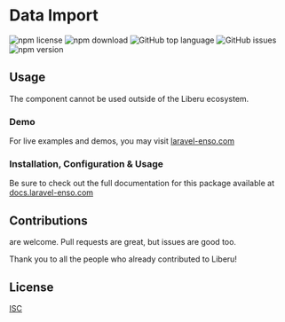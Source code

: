 # Data Import

![npm license](https://img.shields.io/npm/l/@enso-ui/data-import.svg) 
![npm download](https://img.shields.io/npm/dm/@enso-ui/data-import.svg) 
![GitHub top language](https://img.shields.io/github/languages/top/enso-ui/data-import.svg) 
![GitHub issues](https://img.shields.io/github/issues/enso-ui/data-import.svg) 
![npm version](https://img.shields.io/npm/v/@enso-ui/data-import.svg) 

## Usage
The component cannot be used outside of the Liberu ecosystem.

### Demo

For live examples and demos, you may visit [laravel-enso.com](https://www.laravel-enso.com)

### Installation, Configuration & Usage

Be sure to check out the full documentation for this package available at [docs.laravel-enso.com](https://docs.laravel-enso.com/frontend/data-import.html)

## Contributions

are welcome. Pull requests are great, but issues are good too.

Thank you to all the people who already contributed to Liberu!

## License

[ISC](https://opensource.org/licenses/ISC)
